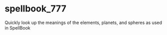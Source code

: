 # spellbook_777
Quickly look up the meanings of the elements, planets, and spheres as used in SpellBook
